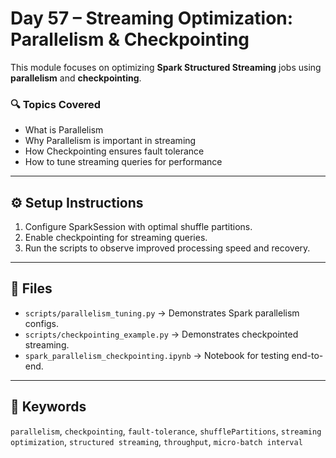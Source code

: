 # Day 57 – Streaming Optimization: Parallelism & Checkpointing

This module focuses on optimizing **Spark Structured Streaming** jobs using
**parallelism** and **checkpointing**.

### 🔍 Topics Covered
- What is Parallelism
- Why Parallelism is important in streaming
- How Checkpointing ensures fault tolerance
- How to tune streaming queries for performance

---

## ⚙️ Setup Instructions
1. Configure SparkSession with optimal shuffle partitions.
2. Enable checkpointing for streaming queries.
3. Run the scripts to observe improved processing speed and recovery.

---

## 📂 Files
- `scripts/parallelism_tuning.py` → Demonstrates Spark parallelism configs.
- `scripts/checkpointing_example.py` → Demonstrates checkpointed streaming.
- `spark_parallelism_checkpointing.ipynb` → Notebook for testing end-to-end.

---

## 🧠 Keywords
`parallelism`, `checkpointing`, `fault-tolerance`, `shufflePartitions`, `streaming optimization`, `structured streaming`, `throughput`, `micro-batch interval`
